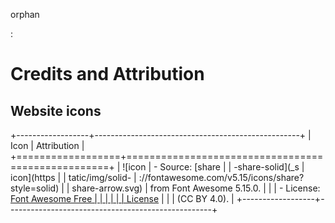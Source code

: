 orphan

:   

# Credits and Attribution

## Website icons

+------------------+---------------------------------------------------+
| Icon             | Attribution                                       |
+==================+===================================================+
| ![icon           | -   Source: [share                                |
| -share-solid](_s |     icon](https                                   |
| tatic/img/solid- | ://fontawesome.com/v5.15/icons/share?style=solid) |
| share-arrow.svg) |     from Font Awesome 5.15.0.                     |
|                  | -   License: [Font Awesome Free                   |
|                  |                                                   |
|                  |    License](https://fontawesome.com/license/free) |
|                  |     (CC BY 4.0).                                  |
+------------------+---------------------------------------------------+
